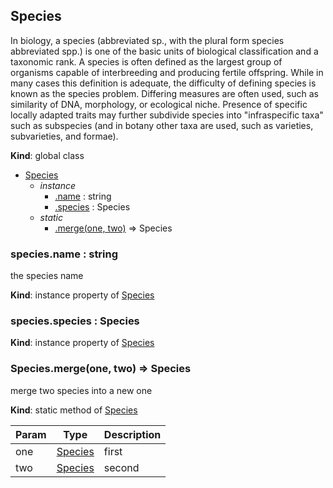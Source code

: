 ## Species
In biology, a species (abbreviated sp., with the plural form species abbreviated spp.) is one of the basic units of biological classification and a taxonomic rank. A species is often defined as the largest group of organisms capable of interbreeding and producing fertile offspring. While in many cases this definition is adequate, the difficulty of defining species is known as the species problem. Differing measures are often used, such as similarity of DNA, morphology, or ecological niche. Presence of specific locally adapted traits may further subdivide species into "infraspecific taxa" such as subspecies (and in botany other taxa are used, such as varieties, subvarieties, and formae).

**Kind**: global class  

* [Species](#markdown-header-species)
    * _instance_
        * [.name](#markdown-header-speciesname-string) : string
        * [.species](#markdown-header-speciesspecies-species) : Species
    * _static_
        * [.merge(one, two)](#markdown-header-speciesmergeone-two-species) ⇒ Species

### species.name : string
the species name

**Kind**: instance property of [Species](#markdown-header-species)  
### species.species : Species
**Kind**: instance property of [Species](#markdown-header-species)  
### Species.merge(one, two) ⇒ Species
merge two species into a new one

**Kind**: static method of [Species](#markdown-header-species)  

| Param | Type | Description |
| --- | --- | --- |
| one | [Species](#markdown-header-species) | first |
| two | [Species](#markdown-header-species) | second |

